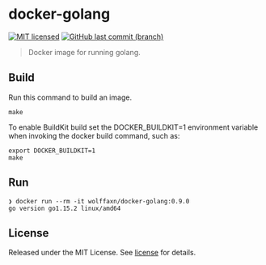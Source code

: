 # docker-golang

[![MIT licensed](https://img.shields.io/badge/license-MIT-blue.svg)](https://opensource.org/licenses/MIT)
[![GitHub last commit (branch)](https://img.shields.io/github/last-commit/wolffaxn/docker-golang/master.svg)](https://github.com/wolffaxn/docker-golang)

> Docker image for running golang.

## Build

Run this command to build an image.

```
make
```

To enable BuildKit build set the DOCKER_BUILDKIT=1 environment variable when invoking the docker build command,
such as:

```
export DOCKER_BUILDKIT=1
make
```

## Run

```
❯ docker run --rm -it wolffaxn/docker-golang:0.9.0
go version go1.15.2 linux/amd64

```

## License

Released under the MIT License. See [license](LICENSE.md) for details.
